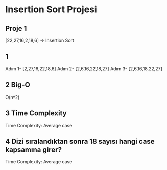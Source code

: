 # Insertion Sort Projesi
## Proje 1
[22,27,16,2,18,6] -> Insertion Sort

## 1
Adım 1- [2,27,16,22,18,6]
Adım 2- [2,6,16,22,18,27]
Adım 3- [2,6,16,18,22,27]

## 2 Big-O
O(n^2)

## 3 Time Complexity
Time Complexity: Average  case

## 4 Dizi sıralandıktan sonra 18 sayısı hangi case kapsamına girer?
Time Complexity: Average case
